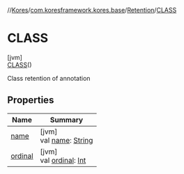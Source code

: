 //[Kores](../../../../index.md)/[com.koresframework.kores.base](../../index.md)/[Retention](../index.md)/[CLASS](index.md)

# CLASS

[jvm]\
[CLASS](index.md)()

Class retention of annotation

## Properties

| Name | Summary |
|---|---|
| [name](name.md) | [jvm]<br>val [name](name.md): [String](https://kotlinlang.org/api/latest/jvm/stdlib/kotlin/-string/index.html) |
| [ordinal](ordinal.md) | [jvm]<br>val [ordinal](ordinal.md): [Int](https://kotlinlang.org/api/latest/jvm/stdlib/kotlin/-int/index.html) |
